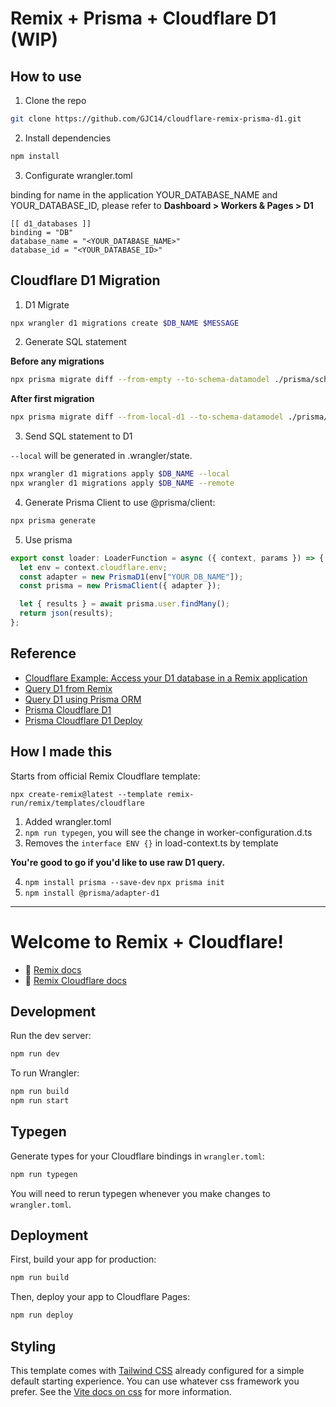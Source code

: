 # Remix + Prisma + Cloudflare D1 (WIP)

## How to use

1. Clone the repo

```sh
git clone https://github.com/GJC14/cloudflare-remix-prisma-d1.git
```

2. Install dependencies

```sh
npm install
```

3. Configurate wrangler.toml

binding for name in the application
YOUR_DATABASE_NAME and YOUR_DATABASE_ID, please refer to **Dashboard > Workers & Pages > D1**

```
[[ d1_databases ]]
binding = "DB"
database_name = "<YOUR_DATABASE_NAME>"
database_id = "<YOUR_DATABASE_ID>"
```

## Cloudflare D1 Migration

1. D1 Migrate

```sh
npx wrangler d1 migrations create $DB_NAME $MESSAGE
```

2. Generate SQL statement

**Before any migrations**

```sh
npx prisma migrate diff --from-empty --to-schema-datamodel ./prisma/schema.prisma --script --output migrations/$MIGRATION_NAME.sql
```

**After first migration**

```sh
npx prisma migrate diff --from-local-d1 --to-schema-datamodel ./prisma/schema.prisma --script --output migrations/$MIGRATION_NAME.sql
```

3. Send SQL statement to D1

`--local` will be generated in .wrangler/state.

```sh
npx wrangler d1 migrations apply $DB_NAME --local
npx wrangler d1 migrations apply $DB_NAME --remote
```

4. Generate Prisma Client to use @prisma/client:

```sh
npx prisma generate
```

5. Use prisma

```typescript
export const loader: LoaderFunction = async ({ context, params }) => {
  let env = context.cloudflare.env;
  const adapter = new PrismaD1(env["YOUR_DB_NAME"]);
  const prisma = new PrismaClient({ adapter });

  let { results } = await prisma.user.findMany();
  return json(results);
};
```

## Reference

- [Cloudflare Example: Access your D1 database in a Remix application](https://developers.cloudflare.com/pages/framework-guides/deploy-a-remix-site/#example-access-your-d1-database-in-a-remix-application)
- [Query D1 from Remix](https://developers.cloudflare.com/d1/examples/d1-and-remix/)
- [Query D1 using Prisma ORM](https://developers.cloudflare.com/d1/tutorials/d1-and-prisma-orm)
- [Prisma Cloudflare D1](https://www.prisma.io/docs/orm/overview/databases/cloudflare-d1)
- [Prisma Cloudflare D1 Deploy](https://www.prisma.io/docs/orm/prisma-client/deployment/edge/deploy-to-cloudflare#cloudflare-d1)

## How I made this

Starts from official Remix Cloudflare template:

```
npx create-remix@latest --template remix-run/remix/templates/cloudflare
```

1. Added wrangler.toml
2. `npm run typegen`, you will see the change in worker-configuration.d.ts
3. Removes the `interface ENV {}` in load-context.ts by template

**You're good to go if you'd like to use raw D1 query.**

4. `npm install prisma --save-dev` `npx prisma init`
5. `npm install @prisma/adapter-d1`

---

# Welcome to Remix + Cloudflare!

- 📖 [Remix docs](https://remix.run/docs)
- 📖 [Remix Cloudflare docs](https://remix.run/guides/vite#cloudflare)

## Development

Run the dev server:

```sh
npm run dev
```

To run Wrangler:

```sh
npm run build
npm run start
```

## Typegen

Generate types for your Cloudflare bindings in `wrangler.toml`:

```sh
npm run typegen
```

You will need to rerun typegen whenever you make changes to `wrangler.toml`.

## Deployment

First, build your app for production:

```sh
npm run build
```

Then, deploy your app to Cloudflare Pages:

```sh
npm run deploy
```

## Styling

This template comes with [Tailwind CSS](https://tailwindcss.com/) already configured for a simple default starting experience. You can use whatever css framework you prefer. See the [Vite docs on css](https://vitejs.dev/guide/features.html#css) for more information.
